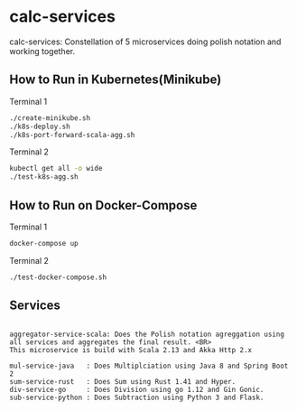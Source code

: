 # calc-services

calc-services: Constellation of 5 microservices doing polish notation and working together. 

## How to Run in Kubernetes(Minikube)
Terminal 1
```bash
./create-minikube.sh
./k8s-deploy.sh
./k8s-port-forward-scala-agg.sh
```
Terminal 2
```bash
kubectl get all -o wide
./test-k8s-agg.sh
```

## How to Run on Docker-Compose
Terminal 1
```bash
docker-compose up
```
Terminal 2
```bash
./test-docker-compose.sh
```

## Services
```

aggregator-service-scala: Does the Polish notation agreggation using all services and aggregates the final result. <BR>
This microservice is build with Scala 2.13 and Akka Http 2.x 

mul-service-java   : Does Multiplciation using Java 8 and Spring Boot 2
sum-service-rust   : Does Sum using Rust 1.41 and Hyper.
div-service-go     : Does Division using go 1.12 and Gin Gonic.
sub-service-python : Does Subtraction using Python 3 and Flask.
```
